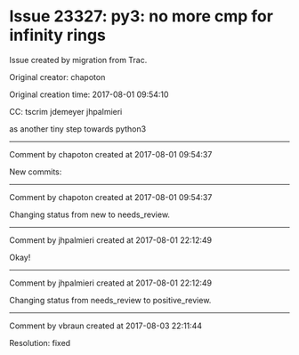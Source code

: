 # Issue 23327: py3: no more cmp for infinity rings

Issue created by migration from Trac.

Original creator: chapoton

Original creation time: 2017-08-01 09:54:10

CC:  tscrim jdemeyer jhpalmieri

as another tiny step towards python3


---

Comment by chapoton created at 2017-08-01 09:54:37

New commits:


---

Comment by chapoton created at 2017-08-01 09:54:37

Changing status from new to needs_review.


---

Comment by jhpalmieri created at 2017-08-01 22:12:49

Okay!


---

Comment by jhpalmieri created at 2017-08-01 22:12:49

Changing status from needs_review to positive_review.


---

Comment by vbraun created at 2017-08-03 22:11:44

Resolution: fixed
